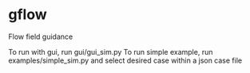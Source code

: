 # gflow

Flow field guidance

To run with gui, run gui/gui_sim.py
To run simple example, run examples/simple_sim.py and select desired case within a json case file
